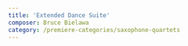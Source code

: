 ```yaml
---
title: 'Extended Dance Suite'
composer: Bruce Bielawa
category: /premiere-categories/saxophone-quartets
---
```

